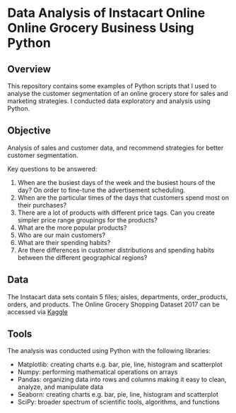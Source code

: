 # Data Analysis of Instacart Online Online Grocery Business Using Python

## Overview
This repository contains some examples of Python scripts that I used to analyse the customer segmentation of an online grocery store for sales and marketing strategies. I conducted data exploratory and analysis using Python.

## Objective
Analysis of sales and customer data, and recommend strategies for better customer segmentation.

Key questions to be answered:
1. When are the busiest days of the week and the busiest hours of the day? On order to fine-tune the advertisement scheduling.
2. When are the particular times of the days that customers spend most on their purchases?
3. There are a lot of products with different price tags. Can you create simpler price range groupings for the products?
4. What are the more popular products?
5. Who are our main customers?
6. What are their spending habits?
7. Are there differences in customer distributions and spending habits between the different geographical regions?

## Data
The Instacart data sets contain 5 files; aisles, departments, order_products, orders, and products. The Online Grocery Shopping Dataset 2017 can be accessed via [Kaggle](https://www.kaggle.com/c/instacart-market-basket-analysis/data)							
## Tools
The analysis was conducted using Python with the following libraries:
+ Matplotlib: creating charts e.g. bar, pie, line, histogram and scatterplot
+ Numpy: performing mathematical operations on arrays
+ Pandas: organizing data into rows and columns making it easy to clean, analyze, and manipulate data
+ Seaborn: creating charts e.g. bar, pie, line, histogram and scatterplot
+ SciPy: broader spectrum of scientific tools, algorithms, and functions

